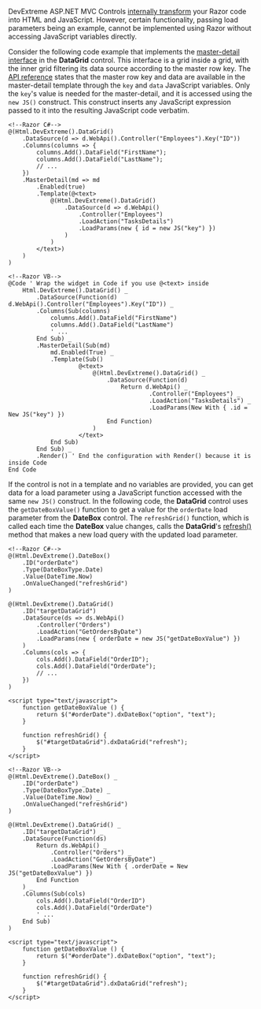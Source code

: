 DevExtreme ASP.NET MVC Controls [internally transform](/concepts/35%20ASP.NET%20MVC%20Controls/20%20Fundamentals '/Documentation/Guide/ASP.NET_MVC_Controls/Fundamentals/') your Razor code into HTML and JavaScript. However, certain functionality, passing load parameters being an example, cannot be implemented using Razor without accessing JavaScript variables directly.

Consider the following code example that implements the [master-detail interface](/concepts/05%20Widgets/DataGrid/60%20Master-Detail%20Interface '/Documentation/Guide/Widgets/DataGrid/Master-Detail_Interface/') in the **DataGrid** control. This interface is a grid inside a grid, with the inner grid filtering its data source according to the master row key. The [API reference](/api-reference/10%20UI%20Widgets/dxDataGrid/1%20Configuration/masterDetail/template.md '/Documentation/ApiReference/UI_Widgets/dxDataGrid/Configuration/masterDetail/#template') states that the master row key and data are available in the master-detail template through the `key` and `data` JavaScript variables. Only the `key`'s value is needed for the master-detail, and it is accessed using the `new JS()` construct. This construct inserts any JavaScript expression passed to it into the resulting JavaScript code verbatim.

    <!--Razor C#-->
    @(Html.DevExtreme().DataGrid()
        .DataSource(d => d.WebApi().Controller("Employees").Key("ID"))
        .Columns(columns => {
            columns.Add().DataField("FirstName");
            columns.Add().DataField("LastName");
            // ...
        })
        .MasterDetail(md => md
            .Enabled(true)
            .Template(@<text>
                @(Html.DevExtreme().DataGrid()
                    .DataSource(d => d.WebApi()
                        .Controller("Employees")
                        .LoadAction("TasksDetails")
                        .LoadParams(new { id = new JS("key") })
                    )
                )
            </text>)
        )
    )

    <!--Razor VB-->
    @Code ' Wrap the widget in Code if you use @<text> inside
        Html.DevExtreme().DataGrid() _
            .DataSource(Function(d) d.WebApi().Controller("Employees").Key("ID")) _
            .Columns(Sub(columns)
                columns.Add().DataField("FirstName")
                columns.Add().DataField("LastName")
                ' ...
            End Sub) _
            .MasterDetail(Sub(md)
                md.Enabled(True) _
                .Template(Sub()
                        @<text>
                            @(Html.DevExtreme().DataGrid() _
                                .DataSource(Function(d)
                                    Return d.WebApi() _
                                            .Controller("Employees") _
                                            .LoadAction("TasksDetails") _
                                            .LoadParams(New With { .id = New JS("key") })
                                End Function)
                            )
                        </text>
                End Sub)
            End Sub) _
            .Render() ' End the configuration with Render() because it is inside Code
    End Code

If the control is not in a template and no variables are provided, you can get data for a load parameter using a JavaScript function accessed with the same `new JS()` construct. In the following code, the **DataGrid** control uses the `getDateBoxValue()` function to get a value for the `orderDate` load parameter from the **DateBox** control. The `refreshGrid()` function, which is called each time the **DateBox** value changes, calls the **DataGrid**'s [refresh()](/api-reference/10%20UI%20Widgets/GridBase/3%20Methods/refresh().md '/Documentation/ApiReference/UI_Widgets/dxDataGrid/Methods/#refresh') method that makes a new load query with the updated load parameter.

    <!--Razor C#-->
    @(Html.DevExtreme().DateBox()
        .ID("orderDate")
        .Type(DateBoxType.Date)
        .Value(DateTime.Now)
        .OnValueChanged("refreshGrid")
    )

    @(Html.DevExtreme().DataGrid()
        .ID("targetDataGrid")
        .DataSource(ds => ds.WebApi()
            .Controller("Orders")
            .LoadAction("GetOrdersByDate")
            .LoadParams(new { orderDate = new JS("getDateBoxValue") })
        )
        .Columns(cols => {
            cols.Add().DataField("OrderID");
            cols.Add().DataField("OrderDate");
            // ...
        })
    )

    <script type="text/javascript">
        function getDateBoxValue () {
            return $("#orderDate").dxDateBox("option", "text");
        }

        function refreshGrid() {
            $("#targetDataGrid").dxDataGrid("refresh");
        }
    </script>

    <!--Razor VB-->
    @(Html.DevExtreme().DateBox() _
        .ID("orderDate") _
        .Type(DateBoxType.Date) _
        .Value(DateTime.Now) _
        .OnValueChanged("refreshGrid")
    )

    @(Html.DevExtreme().DataGrid() _
        .ID("targetDataGrid") _
        .DataSource(Function(ds)
            Return ds.WebApi() _
                .Controller("Orders") _
                .LoadAction("GetOrdersByDate") _
                .LoadParams(New With { .orderDate = New JS("getDateBoxValue") })
            End Function
        ) _
        .Columns(Sub(cols)
            cols.Add().DataField("OrderID")
            cols.Add().DataField("OrderDate")
            ' ...
        End Sub)
    )

    <script type="text/javascript">
        function getDateBoxValue () {
            return $("#orderDate").dxDateBox("option", "text");
        }

        function refreshGrid() {
            $("#targetDataGrid").dxDataGrid("refresh");
        }
    </script>
